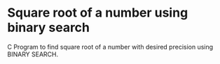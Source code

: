 # Square root of a number using binary search
C Program to find square root of a number with desired precision using BINARY SEARCH.
